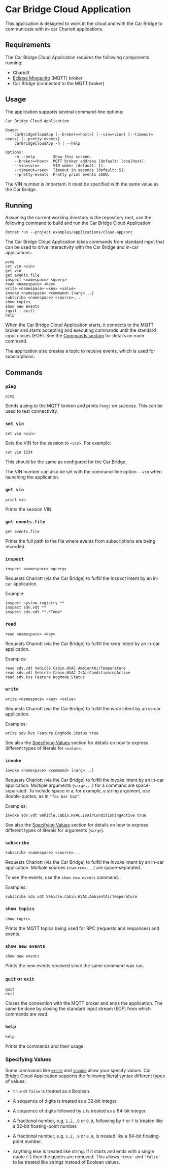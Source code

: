 # Car Bridge Cloud Application

This application is designed to work in the cloud and with the Car Bridge to
communicate with in-car Chariott applications.

## Requirements

The Car Bridge Cloud Application requires the following components running:

- Chariott
- [Eclipse Mosquitto] (MQTT) broker
- Car Bridge (connected to the MQTT broker)

## Usage

The application supports several command-line options:

    Car Bridge Cloud Application

    Usage:
        CarBridgeCloudApp [--broker=<host>] [--vin=<vin>] [--timeout=<sec>] [--pretty-events]
        CarBridgeCloudApp -h | --help

    Options:
        -h --help        Show this screen.
        --broker=<host>  MQTT broker address [default: localhost].
        --vin=<vin>      VIN umber [default: 1].
        --timeout=<sec>  Timeout in seconds [default: 5].
        --pretty-events  Pretty print events JSON.

The VIN number is important. It must be specified with the same value as the
Car Bridge.

## Running

Assuming the current working directory is the repository root, use the
following command to build and run the Car Bridge Cloud Application:

    dotnet run --project examples/applications/cloud-app/src

The Car Bridge Cloud Application takes commands from standard input that can
be used to drive interactivity with the Car Bridge and in-car applications:

    ping
    set vin <vin>
    get vin
    get events.file
    inspect <namespace> <query>
    read <namespace> <key>
    write <namespace> <key> <value>
    invoke <namespace> <command> [<arg>...]
    subscribe <namespace> <source>...
    show topics
    show new events
    (quit | exit)
    help

When the Car Bridge Cloud Application starts, it connects to the MQTT broker
and starts accepting and executing commands until the standard input closes
(EOF). See the [Commands section](#commands) for details on each command.

The application also creates a topic to receive events, which is used for
subscriptions.

## Commands

### `ping`

    ping

Sends a ping to the MQTT broken and prints `Pong!` on success. This can be
used to test connectivity.

### `set vin`

    set vin <vin>

Sets the VIN for the session to `<vin>`. For example:

    set vin 1234

This should be the same as configured for the Car Bridge.

The VIN number can also be set with the command-line option `--vin` when
launching the application.

### `get vin`

    print vin

Prints the session VIN.

### `get events.file`

    get events.file

Prints the full path to the file where events from subscriptions are being
recorded.

### `inspect`

    inspect <namespace> <query>

Requests Chariott (via the Car Bridge) to fulfill the *inspect* intent by an
in-car application.

Example:

    inspect system.registry **
    inspect sdv.vdt **
    inspect sdv.vdt **.*Temp*

### `read`

    read <namespace> <key>

Requests Chariott (via the Car Bridge) to fulfill the *read* intent by an
in-car application.

Examples:

    read sdv.vdt Vehicle.Cabin.HVAC.AmbientAirTemperature
    read sdv.vdt Vehicle.Cabin.HVAC.IsAirConditioningActive
    read sdv.kvs Feature.DogMode.Status

### `write`

    write <namespace> <key> <value>

Requests Chariott (via the Car Bridge) to fulfill the *write* intent by an
in-car application.

Examples:

    write sdv.kvs Feature.DogMode.Status true

See also the [Specifying Values] section for details on how to express
different types of literals for `<value>`.

### `invoke`

    invoke <namespace> <command> [<arg>...]

Requests Chariott (via the Car Bridge) to fulfill the *invoke* intent by an
in-car application. Multiple arguments (`<arg>...`) for a command are
space-separated. To include space in a, for example, a string argument, use
double-quotes, as in `"foo bar baz"`.

Examples:

    invoke sdv.vdt Vehicle.Cabin.HVAC.IsAirConditioningActive true

See also the [Specifying Values] section for details on how to express
different types of literals for arguments (`<arg>`).

### `subscribe`

    subscribe <namespace> <source>...

Requests Chariott (via the Car Bridge) to fulfill the *invoke* intent by an
in-car application. Multiple sources (`<source>...`) are space-separated.

To see the events, use the `show new events` command.

Examples:

    subscribe sdv.vdt Vehicle.Cabin.HVAC.AmbientAirTemperature

### `show topics`

    show topics

Prints the MQTT topics being used for RPC (requests and responses) and events.

### `show new events`

    show new events

Prints the new events received since the same command was run.

### `quit` or `exit`

    quit
    exit

Closes the connection with the MQTT broker and ends the application. The same
be done by closing the standard input stream (EOF) from which commands are
read.

### `help`

    help

Prints the commands and their usage.

### Specifying Values

Some commands like [`write`](#write) and [`invoke`](#invoke) allow your
specify _values_. Car Bridge Cloud Application supports the following literal syntax different types of values:

- `true` or `false` is treated as a Boolean.

- A sequence of digits is treated as a 32-bit integer.

- A sequence of digits followed by `L` is treated as a 64-bit integer.

- A fractional number, e.g. `1.2`, `.9` or `0.9`, following by `f` or `F` is
  treated like a 32-bit floating-point number.

- A fractional number, e.g. `1.2`, `.9` or `0.9`, is treated like a 64-bit
  floating-point number.

- Anything else is treated like string. If it starts and ends with a single
  quote (`'`) then the quotes are removed. This allows `'true'` and `'false'`
  to be treated like strings instead of Boolean values.

  [Specifying Values]: #specifying-values
  [Eclipse Mosquitto]: https://mosquitto.org/

